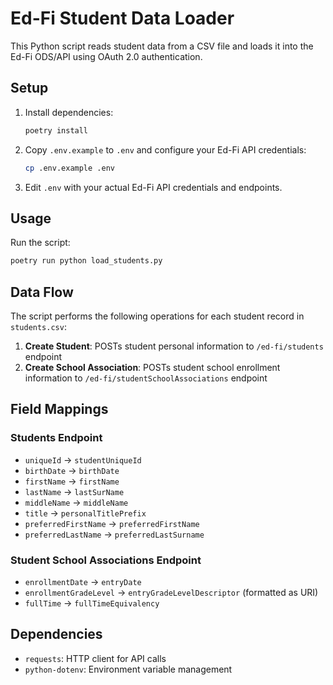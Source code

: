 # Ed-Fi Student Data Loader

This Python script reads student data from a CSV file and loads it into the Ed-Fi ODS/API using OAuth 2.0 authentication.

## Setup

1. Install dependencies:
   ```bash
   poetry install
   ```

2. Copy `.env.example` to `.env` and configure your Ed-Fi API credentials:
   ```bash
   cp .env.example .env
   ```

3. Edit `.env` with your actual Ed-Fi API credentials and endpoints.

## Usage

Run the script:
```bash
poetry run python load_students.py
```

## Data Flow

The script performs the following operations for each student record in `students.csv`:

1. **Create Student**: POSTs student personal information to `/ed-fi/students` endpoint
2. **Create School Association**: POSTs student school enrollment information to `/ed-fi/studentSchoolAssociations` endpoint

## Field Mappings

### Students Endpoint
- `uniqueId` → `studentUniqueId`
- `birthDate` → `birthDate`
- `firstName` → `firstName`
- `lastName` → `lastSurName`
- `middleName` → `middleName`
- `title` → `personalTitlePrefix`
- `preferredFirstName` → `preferredFirstName`
- `preferredLastName` → `preferredLastSurname`

### Student School Associations Endpoint
- `enrollmentDate` → `entryDate`
- `enrollmentGradeLevel` → `entryGradeLevelDescriptor` (formatted as URI)
- `fullTime` → `fullTimeEquivalency`

## Dependencies

- `requests`: HTTP client for API calls
- `python-dotenv`: Environment variable management